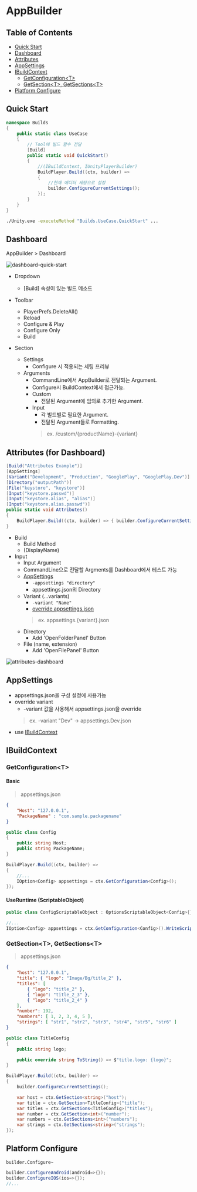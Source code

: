 AppBuilder
==

## Table of Contents

- [Quick Start](#quick-start)
- [Dashboard](#dashboard)
- [Attributes](#attributes-for-dashboard)
- [AppSettings](#appsettings)
- [IBuildContext](#ibuildcontext)
  - [GetConfiguration\<T>](#getconfigurationt)
  - [GetSection\<T>, GetSections\<T>](#getsectiont-getsectionst)
- [Platform Configure](#platform-configure)
  

Quick Start
---
```csharp
namespace Builds
{
    public static class UseCase
    {
        // Tool에 빌드 함수 전달
        [Build]
        public static void QuickStart()
        {
            //(IBuildContext, IUnityPlayerBuilder)
            BuildPlayer.Build((ctx, builder) =>
            {
                //현재 에디터 세팅으로 설정
                builder.ConfigureCurrentSettings();
            });
        }
    }
}
```
```zsh
./Unity.exe -executeMethod "Builds.UseCase.QuickStart" ...
```

Dashboard
---
AppBuilder > Dashboard

![dashboard-quick-start](./Document/Image/dashboard-quick-start.png)

* Dropdown 
  * [Build] 속성이 있는 빌드 메소드

* Toolbar
  * PlayerPrefs.DeleteAll()
  * Reload
  * Configure & Play
  * Configure Only
  * Build

* Section
  * Settings
    - Configure 시 적용되는 세팅 프리뷰
  * Arguments
    - CommandLine에서 AppBuilder로 전달되는 Argument. 
    - Configure시 BuildContext에서 접근가능.
    - Custom
      - 전달된 Argument에 임의로 추가한 Argument.
    - Input
      - 각 빌드별로 필요한 Argument.
      - 전달된 Argument들로 Formatting.
      > ex. /custom/{productName}-{variant}  

Attributes (for Dashboard)
---

```csharp
[Build("Attributes Example")]
[AppSettings]
[Variant("Development", "Production", "GooglePlay", "GooglePlay.Dev")]
[Directory("outputPath")]
[File("keystore", "keystore")]
[Input("keystore.passwd")]
[Input("keystore.alias", "alias")]
[Input("keystore.alias.passwd")]
public static void Attributes()
{
    BuildPlayer.Build((ctx, builder) => { builder.ConfigureCurrentSettings(); });
}
```
* Build
  * Build Method
  * (DisplayName)
* Input
  * Input Argument
  * CommandLine으로 전달할 Argments를 Dashboard에서 테스트 가능  
  * [AppSettings](#appsettings)
    * `-appsettings "directory"`
    * appsettings.json의 Directory
  * Variant (...variants)
    * `-variant "Name"`
    * [override appsettings.json](#appsettings)
    > ex. appsettings.{variant}.json
  * Directory
    * Add 'OpenFolderPanel' Button
  * File (name, extension)
    * Add 'OpenFilePanel' Button

![attributes-dashboard](Document/Image/attributes-dashboard.png)

AppSettings
---
* appsettings.json을 구성 설정에 사용가능
* override variant
  * -variant 값을 사용해서 appsettings.json을 override
  > ex. -variant "Dev" -> appsettings.Dev.json
* use [IBuildContext](#ibuildcontext)


IBuildContext
---
### GetConfiguration\<T>

#### Basic
> appsettings.json
```json
{
    "Host": "127.0.0.1",
    "PackageName" : "com.sample.packagename"
}
```
```csharp
public class Config
{
    public string Host;
    public string PackageName;
}

BuildPlayer.Build((ctx, builder) =>
{
    //...
    IOption<Config> appsettings = ctx.GetConfiguration<Config>();
});

```
#### UseRuntime (ScriptableObject)
```csharp
public class ConfigScriptableObject : OptionsScriptableObject<Config>{}

//...
IOption<Config> appsettings = ctx.GetConfiguration<Config>().WriteScriptable("Resources/Path");
```

### GetSection\<T>, GetSections\<T>
> appsettings.json
```json
{
    "host": "127.0.0.1",
    "title": { "logo": "Image/Bg/title_2" },
    "titles": [
        { "logo": "title_2" },
        { "logo": "title_2_3" },
        { "logo": "title_2_4" }
    ],
    "number": 192,
    "numbers": [ 1, 2, 3, 4, 5 ],
    "strings": [ "str1", "str2", "str3", "str4", "str5", "str6" ]
}
```
```csharp
public class TitleConfig
{
    public string logo;

    public override string ToString() => $"title.logo: {logo}";
}

BuildPlayer.Build((ctx, builder) =>
{
    builder.ConfigureCurrentSettings();

    var host = ctx.GetSection<string>("host");
    var title = ctx.GetSection<TitleConfig>("title");
    var titles = ctx.GetSections<TitleConfig>("titles");
    var number = ctx.GetSection<int>("number");
    var numbers = ctx.GetSections<int>("numbers");
    var strings = ctx.GetSections<string>("strings");
});
```

Platform Configure
---
`builder.Configure~`
```csharp
builder.ConfigureAndroid(android=>{});
builder.ConfigureIOS(ios=>{});
//...
```